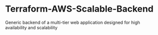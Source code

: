 # Terraform-AWS-Scalable-Backend
Generic backend of a multi-tier web application designed for high availability and scalability
